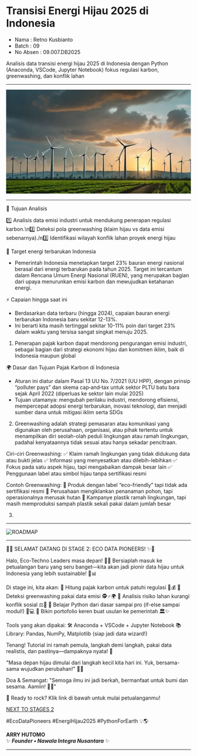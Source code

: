 # Transisi Energi Hijau 2025 di Indonesia
- Nama      : Retno Kusbianto
- Batch     : 09
- No Absen  : 09.007.DB2025 

Analisis data transisi energi hijau 2025 di Indonesia dengan Python (Anaconda, VSCode, Jupyter Notebook) fokus regulasi karbon, greenwashing, dan konflik lahan

---
![TRANSISIENERGIHIJAU](https://github.com/retno-kusbianto/Analisis-Transisi-Energi-Hijau-2025-di-Indonesia/blob/main/Green%20Energy%20Transition%20Analysis%202025%20in%20Indonesia.jpeg)

---

🎯 Tujuan Analisis

1️⃣ Analisis data emisi industri untuk mendukung penerapan regulasi karbon.\n2️⃣ Deteksi pola greenwashing (klaim hijau vs data emisi sebenarnya)./n3️⃣ Identifikasi wilayah konflik lahan proyek energi hijau

🌱 Target energi terbarukan Indonesia

- Pemerintah Indonesia menetapkan target 23% bauran energi nasional berasal dari energi terbarukan pada tahun 2025. Target ini tercantum dalam Rencana Umum Energi Nasional (RUEN), yang merupakan bagian dari upaya menurunkan emisi karbon dan mewujudkan ketahanan energi.

⚡ Capaian hingga saat ini

- Berdasarkan data terbaru (hingga 2024), capaian bauran energi terbarukan Indonesia baru sekitar 12-13%.
- Ini berarti kita masih tertinggal sekitar 10-11% poin dari target 23% dalam waktu yang tersisa sangat singkat menuju 2025.

1. Penerapan pajak karbon dapat mendorong pengurangan emisi industri, sebagai bagian dari strategi ekonomi hijau dan komitmen iklim, baik di Indonesia maupun global

🌍 Dasar dan Tujuan Pajak Karbon di Indonesia
- Aturan ini diatur dalam Pasal 13 UU No. 7/2021 (UU HPP), dengan prinsip “polluter pays” dan skema cap‑and‑tax untuk sektor PLTU batu bara sejak April 2022 (diperluas ke sektor lain mulai 2025) 
- Tujuan utamanya: mengubah perilaku industri, mendorong efisiensi, mempercepat adopsi energi terbarukan, inovasi teknologi, dan menjadi sumber dana untuk mitigasi iklim serta SDGs 

2. Greenwashing adalah strategi pemasaran atau komunikasi yang digunakan oleh perusahaan, organisasi, atau pihak tertentu untuk menampilkan diri seolah-olah peduli lingkungan atau ramah lingkungan, padahal kenyataannya tidak sesuai atau hanya sekadar pencitraan.

Ciri-ciri Greenwashing:
✅ Klaim ramah lingkungan yang tidak didukung data atau bukti jelas
✅ Informasi yang menyesatkan atau dilebih-lebihkan
✅ Fokus pada satu aspek hijau, tapi mengabaikan dampak besar lain
✅ Penggunaan label atau simbol hijau tanpa sertifikasi resmi

Contoh Greenwashing:
🌱 Produk dengan label “eco-friendly” tapi tidak ada sertifikasi resmi
🌱 Perusahaan mengiklankan penanaman pohon, tapi operasionalnya merusak hutan
🌱 Kampanye plastik ramah lingkungan, tapi masih memproduksi sampah plastik sekali pakai dalam jumlah besar

3. 


---

![ROADMAP](https://github.com/arry-hutomo/Analisis-Transisi-Energi-Hijau-2025-di-Indonesia/blob/main/ROADMAP.png)

---
🌟✨ SELAMAT DATANG DI STAGE 2: ECO DATA PIONEERS! ✨🌟

Halo, Eco-Techno Leaders masa depan! 🎉🌱 Bersiaplah masuk ke petualangan baru yang seru banget—kita akan jadi pionir data hijau untuk Indonesia yang lebih sustainable! 💚📊

Di stage ini, kita akan:
🔹 Hitung pajak karbon untuk patuhi regulasi 📜💰
🔹 Deteksi greenwashing pakai data emisi 🕵️♂️🌍
🔹 Analisis risiko lahan kurangi konflik sosial ⚖️🚜
🔹 Belajar Python dari dasar sampai pro (if-else sampai modul!) 🐍💻
🔹 Bikin portofolio keren buat usulan ke pemerintah 🏛️✨

Tools yang akan dipakai:
🛠️ Anaconda + VSCode + Jupyter Notebook
📚 Library: Pandas, NumPy, Matplotlib (siap jadi data wizard!)

Tenang! Tutorial ini ramah pemula, langkah demi langkah, pakai data realistis, dan pastinya—dampaknya nyata! 🚀

"Masa depan hijau dimulai dari langkah kecil kita hari ini. Yuk, bersama-sama wujudkan perubahan!" 🌿🙌

Doa & Semangat:
"Semoga ilmu ini jadi berkah, bermanfaat untuk bumi dan sesama. Aamiin! 🤲✨"


📌 Ready to rock? Klik link di bawah untuk mulai petualanganmu!

[NEXT TO STAGES 2](https://arry-hutomo.github.io/Analisis-Transisi-Energi-Hijau-2025-di-Indonesia/)

#EcoDataPioneers #EnergiHijau2025 #PythonForEarth 💡🌎


**ARRY HUTOMO**  
✨ _**Founder • Nawala Integra Nusantara**_ ✨  

---
